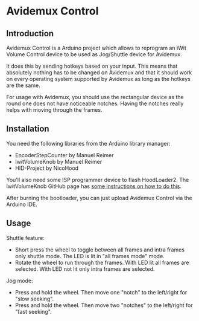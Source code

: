 Avidemux Control
================

Introduction
------------

Avidemux Control is a Arduino project which allows to reprogram an iWit Volume Control device to be used as Jog/Shuttle device for Avidemux.

It does this by sending hotkeys based on your input. This means that absolutely nothing has to be changed on Avidemux and that it should work on every operating system supported by Avidemux as long as the hotkeys are the same.

For usage with Avidemux, you should use the rectangular device as the round one does not have noticeable notches. Having the notches really helps with moving through the frames.

Installation
------------

You need the following libraries from the Arduino library manager:

- EncoderStepCounter by Manuel Reimer
- IwitVolumeKnob by Manuel Reimer
- HID-Project by NicoHood

You'll also need some ISP programmer device to flash HoodLoader2. The IwitVolumeKnob GitHub page has [some instructions on how to do this](https://github.com/M-Reimer/IwitVolumeKnob#burning-the-bootloader).

After burning the bootloader, you can just upload Avidemux Control via the Arduino IDE.

Usage
-----

Shuttle feature:

- Short press the wheel to toggle between all frames and intra frames only shuttle mode. The LED is lit in "all frames mode" mode.
- Rotate the wheel to run through the frames. With LED lit all frames are selected. With LED not lit only intra frames are selected.

Jog mode:

- Press and hold the wheel. Then move one "notch" to the left/right for "slow seeking".
- Press and hold the wheel. Then move two "notches" to the left/right for "fast seeking".
